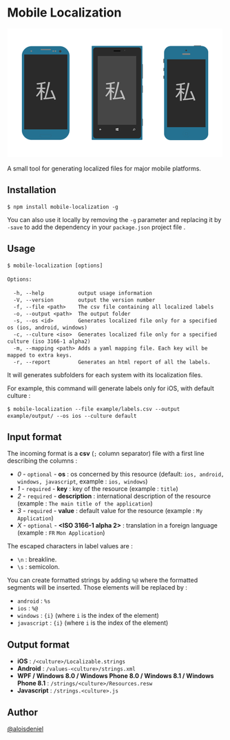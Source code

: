 # Mobile Localization

![Mobile Localization cover](logo.png)

A small tool for generating localized files for major mobile platforms.

## Installation

	$ npm install mobile-localization -g

You can also use it locally by removing the `-g` parameter and replacing it by `-save` to add the dependency in your `package.json` project file .

## Usage

	$ mobile-localization [options]

	Options:

	  -h, --help           output usage information
	  -V, --version        output the version number
	  -f, --file <path>    The csv file containing all localized labels
	  -o, --output <path>  The output folder
	  -s, --os <id>        Generates localized file only for a specified os (ios, android, windows)
	  -c, --culture <iso>  Generates localized file only for a specified culture (iso 3166-1 alpha2)
	  -m, --mapping <path> Adds a yaml mapping file. Each key will be mapped to extra keys.
	  -r, --report		   Generates an html report of all the labels.

It will generates subfolders for each system with its localization files.

For example, this command will generate labels only for iOS, with default culture :

	$ mobile-localization --file example/labels.csv --output example/output/ --os ios --culture default

## Input format

The incoming format is a **csv** (`;` column separator) file with a first line describing the columns :

* *0* - `optional` - **os** : os concerned by this resource (default: `ios, android, windows, javascript`, example : `ios, windows`)
* *1* - `required` - **key** : key of the resource (example : `title`)
* *2* - `required` - **description** : international description of the resource (example : `The main title of the application`)
* *3* - `required` - **value** : default value for the resource (example : `My Application`)
* *X* - `optional` - **<ISO 3166-1 alpha 2>** : translation in a foreign language (example : `FR` `Mon Application`)

The escaped characters in label values are :

* `\n` : breakline.
* `\s` : semicolon.

You can create formatted strings by adding `%@` where the formatted segments will be inserted. Those elements will be replaced by :

* `android` : `%s`
* `ios` : `%@`
* `windows` : `{i}` (where `i` is the index of the element)
* `javascript` : `{i}` (where `i` is the index of the element)

## Output format

* **iOS** : `/<culture>/Localizable.strings`
* **Android** : `/values-<culture>/strings.xml`
* **WPF / Windows 8.0 / Windows Phone 8.0 / Windows 8.1 / Windows Phone 8.1** : `/strings/<culture>/Resources.resw`
* **Javascript** : `/strings.<culture>.js`

## Author

[@aloisdeniel](https://twitter.com/aloisdeniel)
